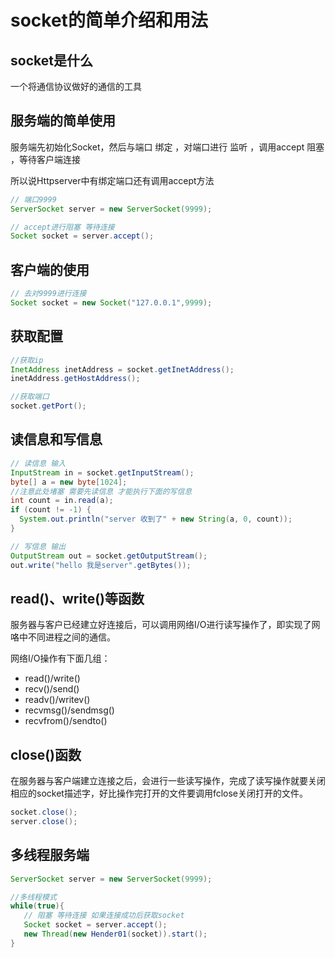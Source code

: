# socket的简单介绍和用法

## socket是什么

一个将通信协议做好的通信的工具

## 服务端的简单使用

服务端先初始化Socket，然后与端口 绑定 ，对端口进行 监听 ，调用accept 阻塞 ，等待客户端连接

所以说Httpserver中有绑定端口还有调用accept方法

```java
// 端口9999
ServerSocket server = new ServerSocket(9999);

// accept进行阻塞 等待连接
Socket socket = server.accept();
```

## 客户端的使用

```java
// 去对9999进行连接
Socket socket = new Socket("127.0.0.1",9999);
```

## 获取配置

```java
//获取ip
InetAddress inetAddress = socket.getInetAddress();
inetAddress.getHostAddress();

//获取端口  
socket.getPort();
```

## 读信息和写信息

```java
// 读信息 输入
InputStream in = socket.getInputStream();
byte[] a = new byte[1024];
//注意此处堵塞 需要先读信息 才能执行下面的写信息
int count = in.read(a);
if (count != -1) {
  System.out.println("server 收到了" + new String(a, 0, count));
}

// 写信息 输出  
OutputStream out = socket.getOutputStream();
out.write("hello 我是server".getBytes());
```

## read()、write()等函数

服务器与客户已经建立好连接后，可以调用网络I/O进行读写操作了，即实现了网咯中不同进程之间的通信。

网络I/O操作有下面几组：

* read()/write()
* recv()/send()
* readv()/writev()
* recvmsg()/sendmsg()
* recvfrom()/sendto()

## close()函数

在服务器与客户端建立连接之后，会进行一些读写操作，完成了读写操作就要关闭相应的socket描述字，好比操作完打开的文件要调用fclose关闭打开的文件。

```java
socket.close();
server.close();
```

## 多线程服务端

```java
ServerSocket server = new ServerSocket(9999);

//多线程模式
while(true){
   // 阻塞 等待连接 如果连接成功后获取socket
   Socket socket = server.accept();
   new Thread(new Hender01(socket)).start();
}
```
